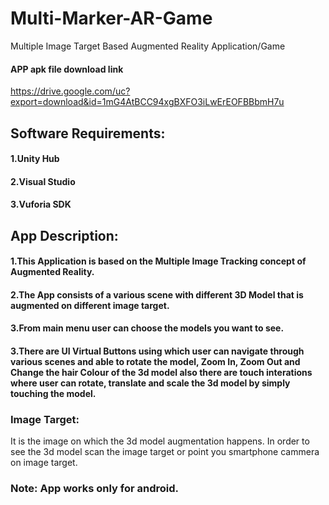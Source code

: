 # Multi-Marker-AR-Game
Multiple Image Target Based Augmented Reality Application/Game

#### APP apk file download link
https://drive.google.com/uc?export=download&id=1mG4AtBCC94xgBXFO3iLwErEOFBBbmH7u


## Software Requirements:
#### 1.Unity Hub
#### 2.Visual Studio
#### 3.Vuforia SDK

## App Description: 
#### 1.This Application is based on the Multiple Image Tracking concept of Augmented Reality.
#### 2.The App consists of a various scene with different 3D Model that is augmented on different image target.
#### 3.From main menu user can choose the models you want to see.
#### 3.There are UI Virtual Buttons using which user can navigate through various scenes and able to rotate the model, Zoom In, Zoom Out and Change the hair Colour of the 3d model also there are touch interations where user can rotate, translate and scale the 3d model by simply touching the model.

### Image Target:
It is the image on which the 3d model augmentation happens. In order to see the 3d model scan the image target or point you smartphone cammera on image target.

### Note: App works only for android.
